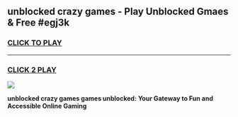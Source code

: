 
## unblocked crazy games - Play Unblocked Gmaes & Free #egj3k
<h3>
<a href="https://news.freeplayer.one?title=unblocked_crazy_games&ref=03M">CLICK TO PLAY</a></h3>
<hr>

<h3>
<a href="https://news.freeplayer.one?title=unblocked_crazy_games&ref=03M">CLICK 2 PLAY</a>
  
</h3>

<a href="https://news.freeplayer.one?title=unblocked_crazy_games&ref=03M"><img src="https://clearcache.store/games.png"></a>


**unblocked crazy games games unblocked: Your Gateway to Fun and Accessible Online Gaming**
